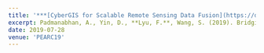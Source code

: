 ```yaml
---
title: '***[CyberGIS for Scalable Remote Sensing Data Fusion](https://dl.acm.org/doi/10.1145/3491418.3535145)***'
excerpt: Padmanabhan, A., Yin, D., **Lyu, F.**, Wang, S. (2019). Bridging Local Cyberinfrastructure and XSEDE with CyberGIS-Jupyter. In *Proceedings of the Practice and Experience in Advanced Research Computing on Rise of the Machines learning*. Association for Computing Machinery, New York, NY, USA, Article 95, 1–3.
date: 2019-07-28
venue: 'PEARC19'
---
```

